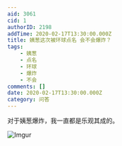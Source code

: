 ```yaml
---
aid: 3061
cid: 1
authorID: 2198
addTime: 2020-02-17T13:30:00.000Z
title: 姨葱这次被环球点名 会不会爆炸？
tags:
    - 姨葱
    - 点名
    - 环球
    - 爆炸
    - 不会
comments: []
date: 2020-02-17T13:30:00.000Z
category: 问答
---
```


对于姨葱爆炸，我一直都是乐观其成的。

![Imgur](https://imgur.com/W1JdB0J.png)
